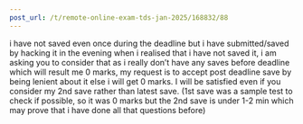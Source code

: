 ```yaml
---
post_url: /t/remote-online-exam-tds-jan-2025/168832/88
---
```

i have not saved even once during the deadline but i have submitted/saved by hacking it in the evening when i realised that i have not saved it, i am asking you to consider that as i really don’t have any saves before deadline which will result me 0 marks, my request is to accept post deadline save by being lenient about it else i will get 0 marks. I will be satisfied even if you consider my 2nd save rather than latest save. (1st save was a sample test to check if possible, so it was 0 marks but the 2nd save is under 1-2 min which may prove that i have done all that questions before)